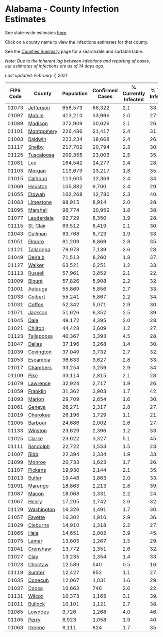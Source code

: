 # Alabama - County Infection Estimates

See state-wide estimates [here](/infections/us-al).

Click on a county name to view the infections estimates for that county.

See the [Counties Summary](/infections/summary-counties) page for a searchable and sortable table.

*Note: Due to the inherent lag between infections and reporting of cases, our estimates of infections are as of 14 days ago.*

*Last updated: February 7, 2021*

|   FIPS Code |                   County |   Population |   Confirmed Cases |   % Currently Infected |   % Total Infected |
|-------------|--------------------------|--------------|-------------------|------------------------|--------------------|
|       01073 |   [Jefferson](jefferson) |      658,573 |            68,322 |                    2.1 |               33.8 |
|       01097 |         [Mobile](mobile) |      413,210 |            33,996 |                    2.0 |               27.7 |
|       01089 |       [Madison](madison) |      372,909 |            30,626 |                    2.1 |               26.3 |
|       01101 | [Montgomery](montgomery) |      226,486 |            21,417 |                    2.4 |               31.8 |
|       01003 |       [Baldwin](baldwin) |      223,234 |            18,668 |                    2.4 |               26.9 |
|       01117 |         [Shelby](shelby) |      217,702 |            20,794 |                    2.3 |               30.9 |
|       01125 | [Tuscaloosa](tuscaloosa) |      209,355 |            23,006 |                    2.5 |               35.6 |
|       01081 |               [Lee](lee) |      164,542 |            14,277 |                    2.4 |               28.8 |
|       01103 |         [Morgan](morgan) |      119,679 |            13,217 |                    1.8 |               35.6 |
|       01015 |       [Calhoun](calhoun) |      113,605 |            12,368 |                    2.4 |               34.7 |
|       01069 |       [Houston](houston) |      105,882 |             9,700 |                    2.4 |               29.3 |
|       01055 |         [Etowah](etowah) |      102,268 |            12,780 |                    2.3 |               40.2 |
|       01083 |   [Limestone](limestone) |       98,915 |             8,914 |                    2.0 |               28.6 |
|       01095 |     [Marshall](marshall) |       96,774 |            10,959 |                    1.8 |               38.0 |
|       01077 | [Lauderdale](lauderdale) |       92,729 |             8,350 |                    1.9 |               28.5 |
|       01115 |   [St. Clair](st.-clair) |       89,512 |             8,419 |                    2.1 |               30.1 |
|       01043 |       [Cullman](cullman) |       83,768 |             8,723 |                    1.9 |               33.1 |
|       01051 |         [Elmore](elmore) |       81,209 |             8,869 |                    2.8 |               35.3 |
|       01121 |   [Talladega](talladega) |       79,978 |             7,139 |                    2.6 |               28.4 |
|       01049 |         [DeKalb](dekalb) |       71,513 |             8,260 |                    1.8 |               37.6 |
|       01127 |         [Walker](walker) |       63,521 |             6,251 |                    1.2 |               33.0 |
|       01113 |       [Russell](russell) |       57,961 |             3,852 |                    2.1 |               22.4 |
|       01009 |         [Blount](blount) |       57,826 |             5,908 |                    2.2 |               32.5 |
|       01001 |       [Autauga](autauga) |       55,869 |             5,856 |                    2.7 |               33.8 |
|       01033 |       [Colbert](colbert) |       55,241 |             5,867 |                    2.2 |               34.3 |
|       01031 |         [Coffee](coffee) |       52,342 |             5,071 |                    2.9 |               30.9 |
|       01071 |       [Jackson](jackson) |       51,626 |             6,352 |                    2.5 |               39.3 |
|       01045 |             [Dale](dale) |       49,172 |             4,395 |                    2.0 |               28.9 |
|       01021 |       [Chilton](chilton) |       44,428 |             3,609 |                    1.2 |               27.1 |
|       01123 | [Tallapoosa](tallapoosa) |       40,367 |             3,393 |                    4.5 |               28.7 |
|       01047 |         [Dallas](dallas) |       37,196 |             3,268 |                    1.4 |               30.8 |
|       01039 |   [Covington](covington) |       37,049 |             3,732 |                    2.7 |               32.7 |
|       01053 |     [Escambia](escambia) |       36,633 |             3,627 |                    2.8 |               33.0 |
|       01017 |     [Chambers](chambers) |       33,254 |             3,259 |                    2.9 |               34.7 |
|       01109 |             [Pike](pike) |       33,114 |             2,815 |                    2.1 |               28.3 |
|       01079 |     [Lawrence](lawrence) |       32,924 |             2,717 |                    1.9 |               26.1 |
|       01059 |     [Franklin](franklin) |       31,362 |             3,903 |                    1.7 |               42.5 |
|       01093 |         [Marion](marion) |       29,709 |             2,654 |                    1.6 |               30.0 |
|       01061 |         [Geneva](geneva) |       26,271 |             2,317 |                    2.8 |               27.7 |
|       01019 |     [Cherokee](cherokee) |       26,196 |             1,729 |                    1.1 |               21.4 |
|       01005 |       [Barbour](barbour) |       24,686 |             2,002 |                    2.6 |               27.4 |
|       01133 |       [Winston](winston) |       23,629 |             2,396 |                    1.2 |               33.0 |
|       01025 |         [Clarke](clarke) |       23,622 |             3,327 |                    5.1 |               45.6 |
|       01111 |     [Randolph](randolph) |       22,722 |             1,553 |                    1.5 |               23.2 |
|       01007 |             [Bibb](bibb) |       22,394 |             2,334 |                    1.9 |               33.9 |
|       01099 |         [Monroe](monroe) |       20,733 |             1,623 |                    1.7 |               26.0 |
|       01107 |       [Pickens](pickens) |       19,930 |             2,144 |                    2.1 |               35.1 |
|       01013 |         [Butler](butler) |       19,448 |             1,863 |                    2.0 |               33.6 |
|       01091 |       [Marengo](marengo) |       18,863 |             2,213 |                    2.8 |               39.0 |
|       01087 |           [Macon](macon) |       18,068 |             1,331 |                    2.2 |               24.4 |
|       01067 |           [Henry](henry) |       17,205 |             1,742 |                    2.6 |               32.4 |
|       01129 | [Washington](washington) |       16,326 |             1,491 |                    1.7 |               30.6 |
|       01057 |       [Fayette](fayette) |       16,302 |             1,916 |                    2.9 |               36.7 |
|       01029 |     [Cleburne](cleburne) |       14,910 |             1,318 |                    2.2 |               27.9 |
|       01065 |             [Hale](hale) |       14,651 |             2,002 |                    3.9 |               45.3 |
|       01075 |           [Lamar](lamar) |       13,805 |             1,267 |                    1.5 |               29.7 |
|       01041 |     [Crenshaw](crenshaw) |       13,772 |             1,351 |                    2.6 |               32.3 |
|       01027 |             [Clay](clay) |       13,235 |             1,354 |                    1.4 |               33.4 |
|       01023 |       [Choctaw](choctaw) |       12,589 |               540 |                    0.5 |               16.0 |
|       01119 |         [Sumter](sumter) |       12,427 |               952 |                    1.1 |               27.4 |
|       01035 |       [Conecuh](conecuh) |       12,067 |             1,031 |                    1.6 |               29.4 |
|       01037 |           [Coosa](coosa) |       10,663 |               746 |                    2.6 |               22.0 |
|       01131 |         [Wilcox](wilcox) |       10,373 |             1,165 |                    3.1 |               39.6 |
|       01011 |       [Bullock](bullock) |       10,101 |             1,121 |                    2.7 |               38.8 |
|       01085 |       [Lowndes](lowndes) |        9,726 |             1,268 |                    4.0 |               46.4 |
|       01105 |           [Perry](perry) |        8,923 |             1,058 |                    1.9 |               40.9 |
|       01063 |         [Greene](greene) |        8,111 |               824 |                    1.7 |               35.0 |